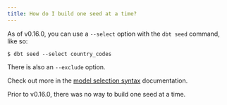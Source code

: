 ```yaml
---
title: How do I build one seed at a time?
---
```

As of v0.16.0, you can use a `--select` option with the `dbt seed` command, like so:

```
$ dbt seed --select country_codes
```
There is also an `--exclude` option.

Check out more in the [model selection syntax](docs/running-a-dbt-project/command-line-interface/model-selection-syntax.md) documentation.

Prior to v0.16.0, there was no way to build one seed at a time.
